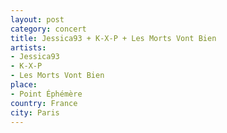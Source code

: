```yaml
---
layout: post
category: concert
title: Jessica93 + K-X-P + Les Morts Vont Bien
artists: 
- Jessica93
- K-X-P
- Les Morts Vont Bien
place: 
- Point Éphémère
country: France
city: Paris
---
```


